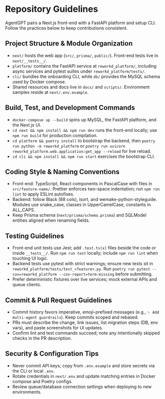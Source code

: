 # Repository Guidelines

AgentGPT pairs a Next.js front-end with a FastAPI platform and setup CLI. Follow the practices below to keep contributions consistent.

## Project Structure & Module Organization
- `next/` hosts the web app (`src/`, `prisma/`, `public/`). Front-end tests live in `next/__tests__/`.
- `platform/` contains the FastAPI service at `reworkd_platform/`, including async services and pytest suites under `reworkd_platform/tests/`.
- `cli/` bundles the onboarding CLI, while `db/` provides the MySQL schema used by Docker compose.
- Shared resources and docs live in `docs/` and `scripts/`. Environment samples reside at `next/.env.example`.

## Build, Test, and Development Commands
- `docker-compose up --build` spins up MySQL, the FastAPI platform, and the Next.js UI.
- `cd next && npm install && npm run dev` runs the front-end locally; use `npm run build` for production compilation.
- `cd platform && poetry install` to bootstrap the backend, then `poetry run python -m reworkd_platform` or `poetry run uvicorn reworkd_platform.web.application:get_app --reload` for live reload.
- `cd cli && npm install && npm run start` exercises the bootstrap CLI.

## Coding Style & Naming Conventions
- Front-end: TypeScript, React components in PascalCase with files in `src/feature-name/`. Prettier enforces two-space indentation; run `npm run lint` to apply ESLint autofixes.
- Backend: follow Black (88 cols), isort, and wemake-python-styleguide. Modules use snake_case, classes in UpperCamelCase, constants in ALL_CAPS.
- Keep Prisma schema (`next/prisma/schema.prisma`) and SQLModel entities aligned when renaming fields.

## Testing Guidelines
- Front-end unit tests use Jest; add `.test.ts(x)` files beside the code or inside `__tests__/`. Run `npm run test` locally; include `npm run lint` when touching UI logic.
- Backend tests use pytest with strict warnings; ensure new tests sit in `reworkd_platform/tests/test_<feature>.py`. Run `poetry run pytest --cov=reworkd_platform --cov-report=term-missing` before submitting.
- Prefer deterministic fixtures over live services; mock external APIs and queue clients.

## Commit & Pull Request Guidelines
- Commit history favors imperative, emoji-prefixed messages (e.g., `✨ Add multi-agent guardrails`). Keep commits scoped and rebased.
- PRs must describe the change, link issues, list migration steps (DB, env vars), and paste screenshots for UI updates.
- Confirm lint and test commands succeed; note any intentionally skipped checks in the PR description.

## Security & Configuration Tips
- Never commit API keys; copy from `.env.example` and store secrets via the CLI or local `.env`.
- Rotate credentials in `next/.env` and update matching entries in Docker compose and Poetry configs.
- Review queue/database connection settings when deploying to new environments.
